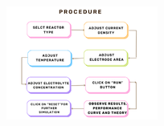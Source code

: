  
  <img src="https://raw.githubusercontent.com/Ayush-Kumar-45/Orchids_Ayush_Kumar_3/main/experiment/images/Brown%20Pastel%20Flowchart%20Diagram%20Graph%20Template.png" alt="Logo" style="width:300px;" />
